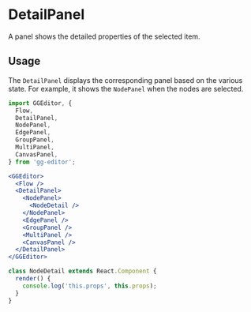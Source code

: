 # DetailPanel

A panel shows the detailed properties of the selected item.

## Usage

The `DetailPanel` displays the corresponding panel based on the various state. For example, it shows the `NodePanel` when the nodes are selected.

```jsx
import GGEditor, {
  Flow,
  DetailPanel,
  NodePanel,
  EdgePanel,
  GroupPanel,
  MultiPanel,
  CanvasPanel,
} from 'gg-editor';

<GGEditor>
  <Flow />
  <DetailPanel>
    <NodePanel>
      <NodeDetail />
    </NodePanel>
    <EdgePanel />
    <GroupPanel />
    <MultiPanel />
    <CanvasPanel />
  </DetailPanel>
</GGEditor>
```

```jsx
class NodeDetail extends React.Component {
  render() {
    console.log('this.props', this.props);
  }
}
```

